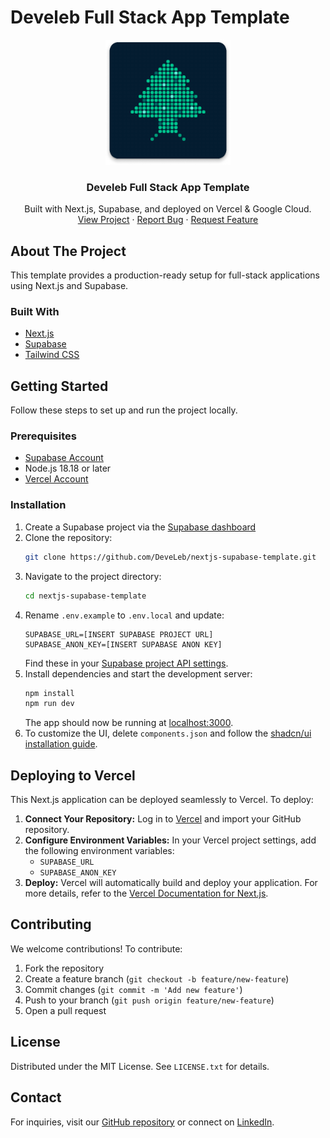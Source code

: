 # Develeb Full Stack App Template

<div align="center">
  <a href="https://github.com/DeveLeb/nextjs-supabase-template">
    <img src="public/logo.png" alt="Logo" width="200" height="200">
  </a>
  <h3 align="center">Develeb Full Stack App Template</h3>
  <p align="center">
    Built with Next.js, Supabase, and deployed on Vercel & Google Cloud.
    <br />
    <a href="https://github.com/DeveLeb/nextjs-supabase-template">View Project</a>
    ·
    <a href="https://github.com/DeveLeb/nextjs-supabase-template/issues/new?labels=bug">Report Bug</a>
    ·
    <a href="https://github.com/DeveLeb/nextjs-supabase-template/issues/new?labels=enhancement">Request Feature</a>
  </p>
</div>

## About The Project

This template provides a production-ready setup for full-stack applications using Next.js and Supabase.

### Built With

- [Next.js](https://nextjs.org/)
- [Supabase](https://supabase.com/)
- [Tailwind CSS](https://tailwindcss.com/)

## Getting Started

Follow these steps to set up and run the project locally.

### Prerequisites

- [Supabase Account](https://supabase.com/dashboard/sign-up)
- Node.js 18.18 or later
- [Vercel Account](https://vercel.com/signup)

### Installation

1. Create a Supabase project via the [Supabase dashboard](https://database.new)
2. Clone the repository:
   ```bash
   git clone https://github.com/DeveLeb/nextjs-supabase-template.git
   ```
3. Navigate to the project directory:
   ```bash
   cd nextjs-supabase-template
   ```
4. Rename `.env.example` to `.env.local` and update:
   ```env
   SUPABASE_URL=[INSERT SUPABASE PROJECT URL]
   SUPABASE_ANON_KEY=[INSERT SUPABASE ANON KEY]
   ```
   Find these in your [Supabase project API settings](https://app.supabase.com/project/_/settings/api).
5. Install dependencies and start the development server:
   ```bash
   npm install
   npm run dev
   ```
   The app should now be running at [localhost:3000](http://localhost:3000/).
6. To customize the UI, delete `components.json` and follow the [shadcn/ui installation guide](https://ui.shadcn.com/docs/installation/next).

## Deploying to Vercel

This Next.js application can be deployed seamlessly to Vercel. To deploy:

1. **Connect Your Repository:** Log in to [Vercel](https://vercel.com/) and import your GitHub repository.
2. **Configure Environment Variables:** In your Vercel project settings, add the following environment variables:
   - `SUPABASE_URL`
   - `SUPABASE_ANON_KEY`
3. **Deploy:** Vercel will automatically build and deploy your application. For more details, refer to the [Vercel Documentation for Next.js](https://vercel.com/docs/concepts/frameworks/next.js).

## Contributing

We welcome contributions! To contribute:

1. Fork the repository
2. Create a feature branch (`git checkout -b feature/new-feature`)
3. Commit changes (`git commit -m 'Add new feature'`)
4. Push to your branch (`git push origin feature/new-feature`)
5. Open a pull request

## License

Distributed under the MIT License. See `LICENSE.txt` for details.

## Contact

For inquiries, visit our [GitHub repository](https://github.com/DeveLeb/nextjs-supabase-template) or connect on [LinkedIn](https://www.linkedin.com/company/develeb/).
